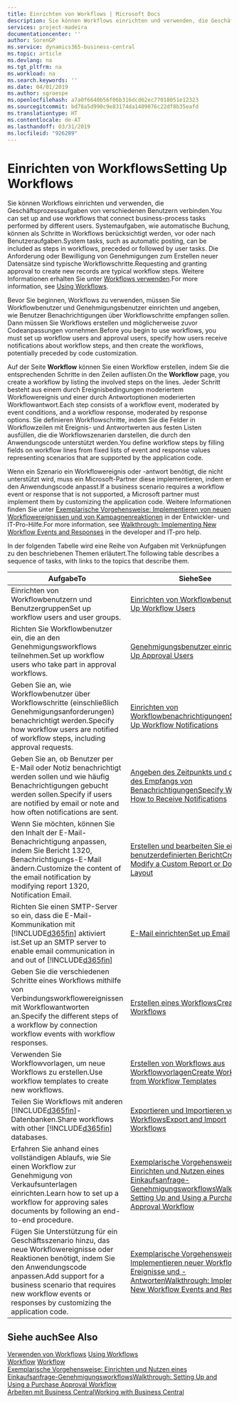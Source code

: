 ```yaml
---
title: Einrichten von Workflows | Microsoft Docs
description: Sie können Workflows einrichten und verwenden, die Geschäftsprozessaufgaben von verschiedenen Benutzern verbinden. Systemaufgaben, wie automatische Buchung, können als Schritte in Workflows berücksichtigt werden, vor oder nach Benutzeraufgaben. Die Anforderung oder Bewilligung von Genehmigungen zum Erstellen neuer Datensätze sind typische Workflowschritte.
services: project-madeira
documentationcenter: ''
author: SorenGP
ms.service: dynamics365-business-central
ms.topic: article
ms.devlang: na
ms.tgt_pltfrm: na
ms.workload: na
ms.search.keywords: ''
ms.date: 04/01/2019
ms.author: sgroespe
ms.openlocfilehash: a7a0f6640b56f06b316dcd62ec77018051e12323
ms.sourcegitcommit: bd78a5d990c9e83174da1409076c22df8b35eafd
ms.translationtype: HT
ms.contentlocale: de-AT
ms.lasthandoff: 03/31/2019
ms.locfileid: "926289"
---
```

# <a name="setting-up-workflows"></a><span data-ttu-id="8ab0d-105">Einrichten von Workflows</span><span class="sxs-lookup"><span data-stu-id="8ab0d-105">Setting Up Workflows</span></span>
<span data-ttu-id="8ab0d-106">Sie können Workflows einrichten und verwenden, die Geschäftsprozessaufgaben von verschiedenen Benutzern verbinden.</span><span class="sxs-lookup"><span data-stu-id="8ab0d-106">You can set up and use workflows that connect business-process tasks performed by different users.</span></span> <span data-ttu-id="8ab0d-107">Systemaufgaben, wie automatische Buchung, können als Schritte in Workflows berücksichtigt werden, vor oder nach Benutzeraufgaben.</span><span class="sxs-lookup"><span data-stu-id="8ab0d-107">System tasks, such as automatic posting, can be included as steps in workflows, preceded or followed by user tasks.</span></span> <span data-ttu-id="8ab0d-108">Die Anforderung oder Bewilligung von Genehmigungen zum Erstellen neuer Datensätze sind typische Workflowschritte.</span><span class="sxs-lookup"><span data-stu-id="8ab0d-108">Requesting and granting approval to create new records are typical workflow steps.</span></span> <span data-ttu-id="8ab0d-109">Weitere Informationen erhalten Sie unter [Workflows verwenden](across-use-workflows.md).</span><span class="sxs-lookup"><span data-stu-id="8ab0d-109">For more information, see [Using Workflows](across-use-workflows.md).</span></span>  

 <span data-ttu-id="8ab0d-110">Bevor Sie beginnen, Workflows zu verwenden, müssen Sie Workflowbenutzer und Genehmigungsbenutzer einrichten und angeben, wie Benutzer Benachrichtigungen über Workflowschritte empfangen sollen. Dann müssen Sie Workflows erstellen und möglicherweise zuvor Codeanpassungen vornehmen.</span><span class="sxs-lookup"><span data-stu-id="8ab0d-110">Before you begin to use workflows, you must set up workflow users and approval users, specify how users receive notifications about workflow steps, and then create the workflows, potentially preceded by code customization.</span></span>  

 <span data-ttu-id="8ab0d-111">Auf der Seite **Workflow** können Sie einen Workflow erstellen, indem Sie die entsprechenden Schritte in den Zeilen auflisten.</span><span class="sxs-lookup"><span data-stu-id="8ab0d-111">On the **Workflow** page, you create a workflow by listing the involved steps on the lines.</span></span> <span data-ttu-id="8ab0d-112">Jeder Schritt besteht aus einem durch Ereignisbedingungen moderiertem Workflowereignis und einer durch Antwortoptionen moderierten Workflowantwort.</span><span class="sxs-lookup"><span data-stu-id="8ab0d-112">Each step consists of a workflow event, moderated by event conditions, and a workflow response, moderated by response options.</span></span> <span data-ttu-id="8ab0d-113">Sie definieren Workflowschritte, indem Sie die Felder in Workflowzeilen mit Ereignis- und Antwortwerten aus festen Listen ausfüllen, die die Workflowszenarien darstellen, die durch den Anwendungscode unterstützt werden.</span><span class="sxs-lookup"><span data-stu-id="8ab0d-113">You define workflow steps by filling fields on workflow lines from fixed lists of event and response values representing scenarios that are supported by the application code.</span></span>  

 <span data-ttu-id="8ab0d-114">Wenn ein Szenario ein Workflowereignis oder -antwort benötigt, die nicht unterstützt wird, muss ein Microsoft-Partner diese implementieren, indem er den Anwendungscode anpasst.</span><span class="sxs-lookup"><span data-stu-id="8ab0d-114">If a business scenario requires a workflow event or response that is not supported, a Microsoft partner must implement them by customizing the application code.</span></span> <span data-ttu-id="8ab0d-115">Weitere Informationen finden Sie unter [Exemplarische Vorgehensweise: Implementieren von neuen Workflowereignissen und von Kampagnenreaktionen](/dynamics-nav/Walkthrough--Implementing-New-Workflow-Events-and-Responses) in der Entwickler- und IT-Pro-Hilfe.</span><span class="sxs-lookup"><span data-stu-id="8ab0d-115">For more information, see [Walkthrough: Implementing New Workflow Events and Responses](/dynamics-nav/Walkthrough--Implementing-New-Workflow-Events-and-Responses) in the developer and IT-pro help.</span></span>

 <span data-ttu-id="8ab0d-116">In der folgenden Tabelle wird eine Reihe von Aufgaben mit Verknüpfungen zu den beschriebenen Themen erläutert.</span><span class="sxs-lookup"><span data-stu-id="8ab0d-116">The following table describes a sequence of tasks, with links to the topics that describe them.</span></span>  

|<span data-ttu-id="8ab0d-117">**Aufgabe**</span><span class="sxs-lookup"><span data-stu-id="8ab0d-117">**To**</span></span>|<span data-ttu-id="8ab0d-118">**Siehe**</span><span class="sxs-lookup"><span data-stu-id="8ab0d-118">**See**</span></span>|  
|------------|-------------|  
|<span data-ttu-id="8ab0d-119">Einrichten von Workflowbenutzern und Benutzergruppen</span><span class="sxs-lookup"><span data-stu-id="8ab0d-119">Set up workflow users and user groups.</span></span>|[<span data-ttu-id="8ab0d-120">Einrichten von Workflowbenutzern</span><span class="sxs-lookup"><span data-stu-id="8ab0d-120">Set Up Workflow Users</span></span>](across-how-to-set-up-workflow-users.md)|  
|<span data-ttu-id="8ab0d-121">Richten Sie Workflowbenutzer ein, die an den Genehmigungsworkflows teilnehmen.</span><span class="sxs-lookup"><span data-stu-id="8ab0d-121">Set up workflow users who take part in approval workflows.</span></span>|[<span data-ttu-id="8ab0d-122">Genehmigungsbenutzer einrichten</span><span class="sxs-lookup"><span data-stu-id="8ab0d-122">Set Up Approval Users</span></span>](across-how-to-set-up-approval-users.md)|  
|<span data-ttu-id="8ab0d-123">Geben Sie an, wie Workflowbenutzer über Workflowschritte (einschließlich Genehmigungsanforderungen) benachrichtigt werden.</span><span class="sxs-lookup"><span data-stu-id="8ab0d-123">Specify how workflow users are notified of workflow steps, including approval requests.</span></span>|[<span data-ttu-id="8ab0d-124">Einrichten von Workflowbenachrichtigungen</span><span class="sxs-lookup"><span data-stu-id="8ab0d-124">Setting Up Workflow Notifications</span></span>](across-setting-up-workflow-notifications.md)|  
|<span data-ttu-id="8ab0d-125">Geben Sie an, ob Benutzer per E-Mail oder Notiz benachrichtigt werden sollen und wie häufig Benachrichtigungen gebucht werden sollen.</span><span class="sxs-lookup"><span data-stu-id="8ab0d-125">Specify if users are notified by email or note and how often notifications are sent.</span></span>|[<span data-ttu-id="8ab0d-126">Angeben des Zeitpunkts und der Art des Empfangs von Benachrichtigungen</span><span class="sxs-lookup"><span data-stu-id="8ab0d-126">Specify When and How to Receive Notifications</span></span>](across-how-to-specify-when-and-how-to-receive-notifications.md)|  
|<span data-ttu-id="8ab0d-127">Wenn Sie möchten, können Sie den Inhalt der E-Mail-Benachrichtigung anpassen, indem Sie Bericht 1320, Benachrichtigungs-E-Mail ändern.</span><span class="sxs-lookup"><span data-stu-id="8ab0d-127">Customize the content of the email notification by modifying report 1320, Notification Email.</span></span>|[<span data-ttu-id="8ab0d-128">Erstellen und bearbeiten Sie einen benutzerdefinierten Bericht</span><span class="sxs-lookup"><span data-stu-id="8ab0d-128">Create and Modify a Custom Report or Document Layout</span></span>](ui-how-create-custom-report-layout.md)|  
|<span data-ttu-id="8ab0d-129">Richten Sie einen SMTP-Server so ein, dass die E-Mail-Kommunikation mit [!INCLUDE[d365fin](includes/d365fin_md.md)] aktiviert ist.</span><span class="sxs-lookup"><span data-stu-id="8ab0d-129">Set up an SMTP server to enable email communication in and out of [!INCLUDE[d365fin](includes/d365fin_md.md)]</span></span>|[<span data-ttu-id="8ab0d-130">E-Mail einrichten</span><span class="sxs-lookup"><span data-stu-id="8ab0d-130">Set up Email</span></span>](admin-how-setup-email.md)|
|<span data-ttu-id="8ab0d-131">Geben Sie die verschiedenen Schritte eines Workflows mithilfe von Verbindungsworkflowereignissen mit Workflowantworten an.</span><span class="sxs-lookup"><span data-stu-id="8ab0d-131">Specify the different steps of a workflow by connection workflow events with workflow responses.</span></span>|[<span data-ttu-id="8ab0d-132">Erstellen eines Workflows</span><span class="sxs-lookup"><span data-stu-id="8ab0d-132">Create Workflows</span></span>](across-how-to-create-workflows.md)|  
|<span data-ttu-id="8ab0d-133">Verwenden Sie Workflowvorlagen, um neue Workflows zu erstellen.</span><span class="sxs-lookup"><span data-stu-id="8ab0d-133">Use workflow templates to create new workflows.</span></span>|[<span data-ttu-id="8ab0d-134">Erstellen von Workflows aus Workflowvorlagen</span><span class="sxs-lookup"><span data-stu-id="8ab0d-134">Create Workflows from Workflow Templates</span></span>](across-how-to-create-workflows-from-workflow-templates.md)|  
|<span data-ttu-id="8ab0d-135">Teilen Sie Workflows mit anderen [!INCLUDE[d365fin](includes/d365fin_md.md)]-Datenbanken.</span><span class="sxs-lookup"><span data-stu-id="8ab0d-135">Share workflows with other [!INCLUDE[d365fin](includes/d365fin_md.md)] databases.</span></span>|[<span data-ttu-id="8ab0d-136">Exportieren und Importieren von Workflows</span><span class="sxs-lookup"><span data-stu-id="8ab0d-136">Export and Import Workflows</span></span>](across-how-to-export-and-import-workflows.md)|  
|<span data-ttu-id="8ab0d-137">Erfahren Sie anhand eines vollständigen Ablaufs, wie Sie einen Workflow zur Genehmigung von Verkaufsunterlagen einrichten.</span><span class="sxs-lookup"><span data-stu-id="8ab0d-137">Learn how to set up a workflow for approving sales documents by following an end-to-end procedure.</span></span>|[<span data-ttu-id="8ab0d-138">Exemplarische Vorgehensweise: Einrichten und Nutzen eines Einkaufsanfrage-Genehmigungsworkflows</span><span class="sxs-lookup"><span data-stu-id="8ab0d-138">Walkthrough: Setting Up and Using a Purchase Approval Workflow</span></span>](walkthrough-setting-up-and-using-a-purchase-approval-workflow.md)|  
|<span data-ttu-id="8ab0d-139">Fügen Sie Unterstützung für ein Geschäftsszenario hinzu, das neue Workflowereignisse oder Reaktionen benötigt, indem Sie den Anwendungscode anpassen.</span><span class="sxs-lookup"><span data-stu-id="8ab0d-139">Add support for a business scenario that requires new workflow events or responses by customizing the application code.</span></span>|[<span data-ttu-id="8ab0d-140">Exemplarische Vorgehensweise: Implementieren neuer Workflow-Ereignisse und -Antworten</span><span class="sxs-lookup"><span data-stu-id="8ab0d-140">Walkthrough: Implementing New Workflow Events and Responses</span></span>](/dynamics-nav/Walkthrough--Implementing-New-Workflow-Events-and-Responses)|  

## <a name="see-also"></a><span data-ttu-id="8ab0d-141">Siehe auch</span><span class="sxs-lookup"><span data-stu-id="8ab0d-141">See Also</span></span>  
 <span data-ttu-id="8ab0d-142">[Verwenden von Workflows](across-use-workflows.md) </span><span class="sxs-lookup"><span data-stu-id="8ab0d-142">[Using Workflows](across-use-workflows.md) </span></span>  
 <span data-ttu-id="8ab0d-143">[Workflow](across-workflow.md) </span><span class="sxs-lookup"><span data-stu-id="8ab0d-143">[Workflow](across-workflow.md) </span></span>  
 [<span data-ttu-id="8ab0d-144">Exemplarische Vorgehensweise: Einrichten und Nutzen eines Einkaufsanfrage-Genehmigungsworkflows</span><span class="sxs-lookup"><span data-stu-id="8ab0d-144">Walkthrough: Setting Up and Using a Purchase Approval Workflow</span></span>](walkthrough-setting-up-and-using-a-purchase-approval-workflow.md)  
 [<span data-ttu-id="8ab0d-145">Arbeiten mit  Business Central</span><span class="sxs-lookup"><span data-stu-id="8ab0d-145">Working with Business Central</span></span>](ui-work-product.md)
